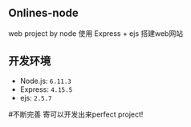 ## Onlines-node
web project by node
使用 Express + ejs 搭建web网站

## 开发环境

- Node.js: `6.11.3`
- Express: `4.15.5`
- ejs: `2.5.7`

#不断完善 寄可以开发出来perfect project!
